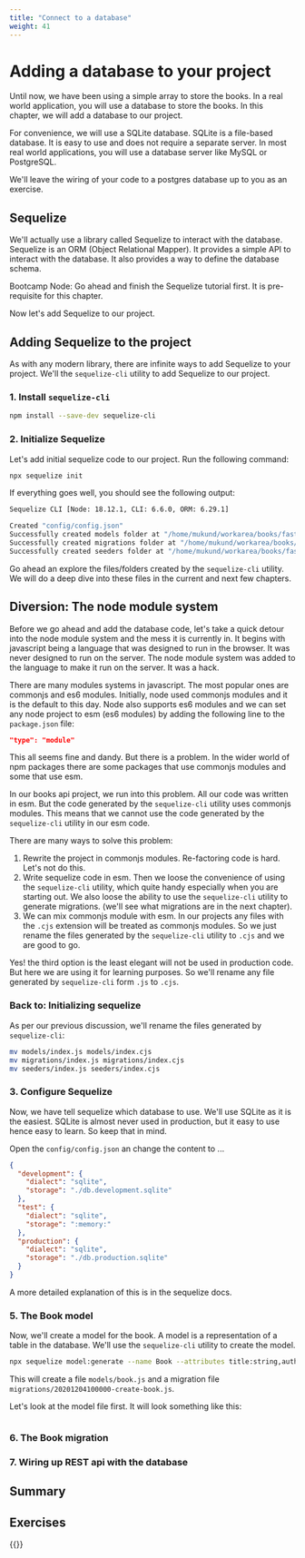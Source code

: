 ```yaml
---
title: "Connect to a database"
weight: 41
---
```


# Adding a database to your project

Until now, we have been using a simple array to store the books. In a real world application, you will use a database to store the books. In this chapter, we will add a database to our project.

For convenience, we will use a SQLite database. SQLite is a file-based database. It is easy to use and does not require a separate server. In most real world applications, you will use a database server like MySQL or PostgreSQL. 

We'll leave the wiring of your code to a postgres database up to you as an exercise.

## Sequelize

We'll actually use a library called Sequelize to interact with the database. Sequelize is an ORM (Object Relational Mapper). It provides a simple API to interact with the database. It also provides a way to define the database schema.

Bootcamp Node: Go ahead and finish the Sequelize tutorial first. It is pre-requisite for this chapter.

Now let's add Sequelize to our project.

## Adding Sequelize to the project

As with any modern library, there are infinite ways to add Sequelize to your project. 
We'll the `sequelize-cli` utility to add Sequelize to our project.

### 1. Install `sequelize-cli`

```bash 
npm install --save-dev sequelize-cli
```

### 2. Initialize Sequelize

Let's add initial sequelize code to our project. Run the following command:

```bash
npx sequelize init
```

If everything goes well, you should see the following output:

```bash
Sequelize CLI [Node: 18.12.1, CLI: 6.6.0, ORM: 6.29.1]

Created "config/config.json"
Successfully created models folder at "/home/mukund/workarea/books/fastify-tutorial-code-bookapi/models".
Successfully created migrations folder at "/home/mukund/workarea/books/fastify-tutorial-code-bookapi/migrations".
Successfully created seeders folder at "/home/mukund/workarea/books/fastify-tutorial-code-bookapi/seeders".
```

Go ahead an explore the files/folders created by the `sequelize-cli` utility. We will
do a deep dive into these files in the current and next few chapters.

## Diversion: The node module system

Before we go ahead and add the database code, let's take a quick detour into the node 
module system and the mess it is currently in. It begins with javascript being a
language that was designed to run in the browser. It was never designed to run on
the server. The node module system was added to the language to make it run on the
server. It was a hack.

There are many modules systems in javascript. The most popular ones are commonjs and
es6 modules. Initially, node used commonjs modules and it is the default to this
day. Node also supports es6 modules and we can set any node project to esm (es6 modules)
by adding the following line to the `package.json` file:

```json
"type": "module"
```

This all seems fine and dandy. But there is a problem. In the wider world of npm 
packages there are some packages that use commonjs modules and some that use esm.

In our books api project, we run into this problem. All our code was written in esm.
But the code generated by the `sequelize-cli` utility uses commonjs modules. This
means that we cannot use the code generated by the `sequelize-cli` utility in our
esm code.

There are many ways to solve this problem:

1. Rewrite the project in commonjs modules. Re-factoring code is hard. Let's not do this.
2. Write sequelize code in esm. Then we loose the convenience of using the 
   `sequelize-cli` utility, which quite handy especially when you are starting out.
   We also loose the ability to use the `sequelize-cli` utility to generate migrations.
   (we'll see what migrations are in the next chapter). 
3. We can mix commonjs module with esm. In our projects any files with the `.cjs` extension
   will be treated as commonjs modules. So we just rename the files generated by the
    `sequelize-cli` utility to `.cjs` and we are good to go. 

Yes! the third option is the least elegant will not be used in production code. But
here we are using it for learning purposes. So we'll rename any file generated by 
`sequelize-cli` form `.js` to `.cjs`.

### Back to: Initializing sequelize

As per our previous discussion, we'll rename the files generated by `sequelize-cli`:
    
```bash 
mv models/index.js models/index.cjs
mv migrations/index.js migrations/index.cjs
mv seeders/index.js seeders/index.cjs
```

### 3. Configure Sequelize

Now, we have tell sequelize which database to use. We'll use SQLite as it is the 
easiest. SQLite is almost never used in production, but it easy to use hence easy
to learn. So keep that in mind.

Open the `config/config.json` an change the content to ...

```json
{
  "development": {
    "dialect": "sqlite",
    "storage": "./db.development.sqlite"
  },
  "test": {
    "dialect": "sqlite",
    "storage": ":memory:"
  },
  "production": {
    "dialect": "sqlite",
    "storage": "./db.production.sqlite"
  }
}
```

A more detailed explanation of this is in the sequelize docs.

### 5. The Book model

Now, we'll create a model for the book. A model is a representation of a table in
the database. We'll use the `sequelize-cli` utility to create the model.

```bash
npx sequelize model:generate --name Book --attributes title:string,author:string,price:decimal
```


This will create a file `models/book.js` and a migration file `migrations/20201204100000-create-book.js`.

Let's look at the model file first. It will look something like this:

```js
```

### 6. The Book migration


### 7. Wiring up REST api with the database

## Summary

## Exercises



{{<pagebottomnav>}}